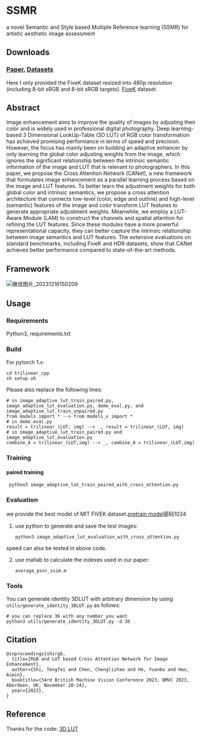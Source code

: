 # SSMR
a novel Semantic and Style based Multiple Reference learning (SSMR) for artistic aesthetic image assessment

## Downloads
### [Paper]([https://papers.ssrn.com/sol3/papers.cfm?abstract_id=4585919]), [Datasets](https://github.com/Dreemurr-T/BAID)
Here I only provided the FiveK dataset resized into 480p resolution (including 8-bit sRGB and 8-bit sRGB targets). [FiveK](https://data.csail.mit.edu/graphics/fivek/) dataset.

## Abstract
Image enhancement aims to improve the quality of images by adjusting their color and is widely used in professional digital photography. Deep learning-based 3 Dimensional LookUp-Table (3D LUT) of RGB color transformation has achieved promising performance in terms of speed and precision. However, the focus has mainly been on building an adaptive enhancer by only learning the global color adjusting weights from the image, which ignores the significant relationship between the intrinsic semantic information of the image and LUT that is relevant to photographers. In this paper, we propose the Cross Attention Network (CANet), a new framework that formulates image enhancement as a parallel learning process based on the image and LUT features. To better learn the adjustment weights for both global color and intrinsic semantics, we propose a cross attention architecture that connects low-level (color, edge and outline) and high-level (semantic) features of the image and color transform LUT features to generate appropriate adjustment weights. Meanwhile, we employ a LUT-Aware Module (LAM) to construct the channels and spatial attention for refining the LUT features. Since these modules have a more powerful representational capacity, they can better capture the intrinsic relationship between image semantics and LUT features. The extensive evaluations on standard benchmarks, including FiveK and HDR datasets, show that CANet achieves better performance compared to state-of-the-art methods.

## Framework
![微信图片_20231216150209](https://github.com/flyingbird93/CANet/assets/16755407/662b7892-cb86-4c8d-8b48-5f9438a699c3)


## Usage

### Requirements
Python3, requirements.txt

### Build
For pytorch 1.x:

    cd trilinear_cpp
    sh setup.sh

Please also replace the following lines:
```
# in image_adaptive_lut_train_paired.py, image_adaptive_lut_evaluation.py, demo_eval.py, and image_adaptive_lut_train_unpaired.py
from models import * --> from models_x import *
# in demo_eval.py
result = trilinear_(LUT, img) --> _, result = trilinear_(LUT, img)
# in image_adaptive_lut_train_paired.py and image_adaptive_lut_evaluation.py
combine_A = trilinear_(LUT,img) --> _, combine_A = trilinear_(LUT,img)
```

### Training
#### paired training
     python3 image_adaptive_lut_train_paired_with_cross_attention.py

### Evaluation
we provide the best model of MIT FIVEK dataset.[pretrain model](https://pan.baidu.com/s/1_cChj5afS0pxb39cCacEGA)密码1024

1. use python to generate and save the test images:

       python3 image_adaptive_lut_evaluation_with_cross_attention.py

speed can also be tested in above code.

2. use matlab to calculate the indexes used in our paper:

       average_psnr_ssim.m


### Tools
You can generate identity 3DLUT with arbitrary dimension by using `utils/generate_identity_3DLUT.py` as follows:

```
# you can replace 36 with any number you want
python3 utils/generate_identity_3DLUT.py -d 36
```


## Citation
```
@inproceedings{shirgb,
  title={RGB and LUT based Cross Attention Network for Image Enhancement},
  author={Shi, Tengfei and Chen, Chenglizhao and He, Yuanbo and Hao, Aimin},
  booktitle={34rd British Machine Vision Conference 2023, BMVC 2023, Aberdeen, UK, November 20-24},
  year={2023},
}

```

## Reference
Thanks for the code: [3D LUT](https://github.com/HuiZeng/Image-Adaptive-3DLUT)
